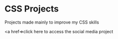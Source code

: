 # CSS Projects
 Projects made mainly to improve my CSS skills


<a href=>click here to access the social media project</a>

